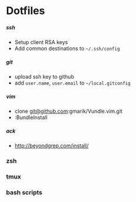 Dotfiles
=========

##### ssh
- Setup client RSA keys
- Add common destinations to `~/.ssh/config`

##### git
- upload ssh key to github
- add `user.name`, `user.email` to `~/local.gitconfig`

##### vim
- clone git@github.com:gmarik/Vundle.vim.git
- :BundleInstall

##### ack
- http://beyondgrep.com/install/

### zsh
### tmux
### bash scripts
